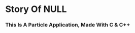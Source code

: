 # Story Of NULL

<h3>This Is A Particle Application, Made With C & C++</h4>

<img href="images/1.png">
